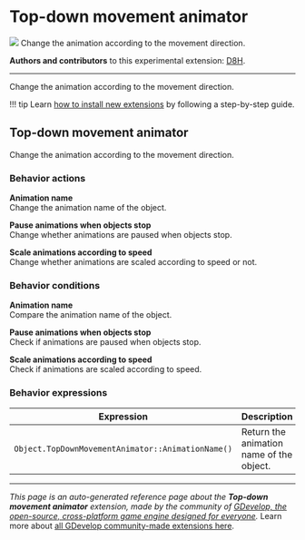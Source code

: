 # Top-down movement animator

<img src="https://asset-resources.gdevelop.io/public-resources/Icons/Glyphster Pack/Master/SVG/Arrows/a6026156355ae5f03613b03971e4ddb50d0c95b8901e7a21edc57f33f0032e42_Arrows_thin_arrows_all_directions_cross.svg" class="extension-icon"></img>
Change the animation according to the movement direction.

**Authors and contributors** to this experimental extension: [D8H](https://gd.games/D8H).

---

Change the animation according to the movement direction.

!!! tip
    Learn [how to install new extensions](/gdevelop5/extensions/search) by following a step-by-step guide.



## Top-down movement animator 

Change the animation according to the movement direction. 

### Behavior actions

**Animation name**  
Change the animation name of the object.

**Pause animations when objects stop**  
Change whether animations are paused when objects stop.

**Scale animations according to speed**  
Change whether animations are scaled according to speed or not.

### Behavior conditions

**Animation name**  
Compare the animation name of the object.

**Pause animations when objects stop**  
Check if animations are paused when objects stop.

**Scale animations according to speed**  
Check if animations are scaled according to speed.

### Behavior expressions

| Expression | Description |  |
|-----|-----|-----|
| `Object.TopDownMovementAnimator::AnimationName()` | Return the animation name of the object. ||


---

*This page is an auto-generated reference page about the **Top-down movement animator** extension, made by the community of [GDevelop, the open-source, cross-platform game engine designed for everyone](https://gdevelop.io/).* Learn more about [all GDevelop community-made extensions here](/gdevelop5/extensions).